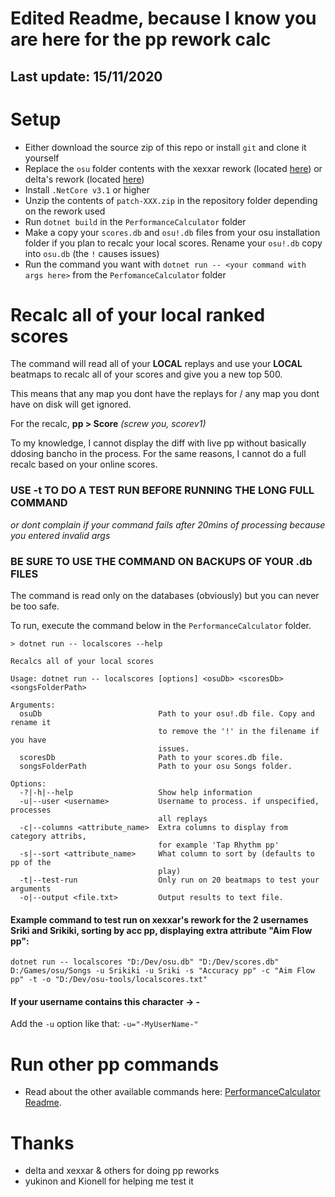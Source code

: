 # Edited Readme, because I know you are here for the pp rework calc 

## Last update: 15/11/2020

# Setup
- Either download the source zip of this repo or install `git` and clone it yourself
- Replace the `osu` folder contents with the xexxar rework (located [here](https://github.com/Apollo-P/osu/tree/PP)) 
or delta's rework (located [here](https://github.com/HeBuwei/osu))
- Install `.NetCore v3.1` or higher
- Unzip the contents of `patch-XXX.zip` in the repository folder depending on the rework used
- Run `dotnet build` in the `PerformanceCalculator` folder
- Make a copy your `scores.db` and `osu!.db` files from your osu installation folder if you plan to recalc your local scores.
Rename your `osu!.db` copy into `osu.db` (the `!` causes issues) 
- Run the command you want with `dotnet run -- <your command with args here>` from the `PerfomanceCalculator` folder

# Recalc all of your local ranked scores

The command will read all of your **LOCAL** replays and use your **LOCAL** beatmaps to recalc all of your scores and give you a new top 500.

This means that any map you dont have the replays for / any map you dont have on disk will get ignored.

For the recalc, **pp > Score** *(screw you, scorev1)*

To my knowledge, I cannot display the diff with live pp without basically ddosing bancho in the process. For the same reasons, 
I cannot do a full recalc based on your online scores.

### **USE -t TO DO A TEST RUN BEFORE RUNNING THE LONG FULL COMMAND**
*or dont complain if your command fails after 20mins of processing because you entered invalid args*

### **BE SURE TO USE THE COMMAND ON BACKUPS OF YOUR .db FILES**

The command is read only on the databases (obviously) but you can never be too safe.

To run, execute the command below in the `PerformanceCalculator` folder.

```
> dotnet run -- localscores --help

Recalcs all of your local scores

Usage: dotnet run -- localscores [options] <osuDb> <scoresDb> <songsFolderPath>

Arguments:
  osuDb                          Path to your osu!.db file. Copy and rename it
                                 to remove the '!' in the filename if you have
                                 issues.
  scoresDb                       Path to your scores.db file.
  songsFolderPath                Path to your osu Songs folder.

Options:
  -?|-h|--help                   Show help information
  -u|--user <username>           Username to process. if unspecified, processes
                                 all replays
  -c|--columns <attribute_name>  Extra columns to display from category attribs,
                                 for example 'Tap Rhythm pp'
  -s|--sort <attribute_name>     What column to sort by (defaults to pp of the
                                 play)
  -t|--test-run                  Only run on 20 beatmaps to test your arguments
  -o|--output <file.txt>         Output results to text file.
```

#### Example command to test run on xexxar's rework for the 2 usernames Sriki and Srikiki, sorting by acc pp, displaying extra attribute "Aim Flow pp":

`dotnet run -- localscores "D:/Dev/osu.db" "D:/Dev/scores.db"  D:/Games/osu/Songs -u Srikiki -u Sriki -s "Accuracy pp" -c "Aim Flow pp" -t -o "D:/Dev/osu-tools/localscores.txt"`

#### If your username contains this character -> - 
Add the `-u` option like that: `-u="-MyUserName-"`

# Run other pp commands
- Read about the other available commands here: [PerformanceCalculator Readme](https://github.com/Sriki13/osu-tools/blob/master/PerformanceCalculator/README.md).

# Thanks
- delta and xexxar & others for doing pp reworks
- yukinon and Kionell for helping me test it


